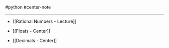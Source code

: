 #python #center-note 

---

- [[Rational Numbers - Lecture]]

- [[Floats - Center]]
- [[Decimals - Center]]